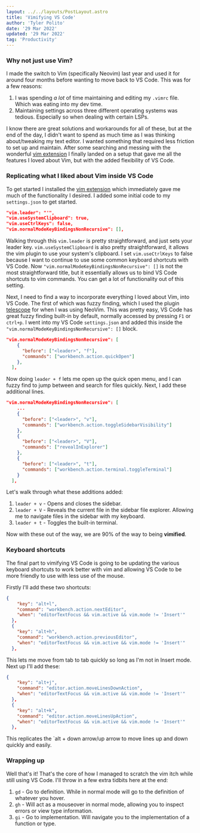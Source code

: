 ```yaml
---
layout: ../../layouts/PostLayout.astro
title: 'Vimifying VS Code'
author: 'Tyler Polito'
date: '29 Mar 2022'
updated: '29 Mar 2022'
tag: 'Productivity'
---
```


### Why not just use Vim?

I made the switch to Vim (specifically Neovim) last year and used it for around four months before wanting to move back to VS Code. This was for a few reasons:

1. I was spending _a lot_ of time maintaining and editing my `.vimrc` file. Which was eating into my dev time.
2. Maintaining settings across three different operating systems was tedious. Especially so when dealing with certain LSPs.

I know there are great solutions and workarounds for all of these, but at the end of the day, I didn't want to spend as much time as I was thinking about/tweaking my text editor. I wanted something that required less friction to set up and maintain. After some searching and messing with the wonderful [vim extension](https://marketplace.visualstudio.com/items?itemName=vscodevim.vim) I finally landed on a setup that gave me all the features I loved about Vim, but with the added flexibility of VS Code.

### Replicating what I liked about Vim inside VS Code

To get started I installed the [vim extension](https://marketplace.visualstudio.com/items?itemName=vscodevim.vim) which immediately gave me much of the functionality I desired. I added some initial code to my `settings.json` to get started.

```json
"vim.leader": "'",
"vim.useSystemClipboard": true,
"vim.useCtrlKeys": false,
"vim.normalModeKeyBindingsNonRecursive": [],
```

Walking through this `vim.leader` is pretty straightforward, and just sets your leader key. `vim.useSystemClipboard` is also pretty straightforward, it allows the vim plugin to use your system's clipboard. I set `vim.useCtrlKeys` to false because I want to continue to use some common keyboard shortcuts with VS Code. Now `"vim.normalModeKeyBindingsNonRecursive": []` is not the most straightforward title, but it essentially allows us to bind VS Code shortcuts to vim commands. You can get a lot of functionality out of this setting.

Next, I need to find a way to incorporate everything I loved about Vim, into VS Code. The first of which was fuzzy finding, which I used the plugin [telescope](https://github.com/nvim-telescope/telescope.nvim) for when I was using NeoVim. This was pretty easy, VS Code has great fuzzy finding built-in by default, normally accessed by pressing `F1` or `ctrl+p`. I went into my VS Code `settings.json` and added this inside the `"vim.normalModeKeyBindingsNonRecursive": []` block.

```json
"vim.normalModeKeyBindingsNonRecursive": [
    {
      "before": ["<leader>", "f"],
      "commands": ["workbench.action.quickOpen"]
    },
  ],
```

Now doing `leader + f` lets me open up the quick open menu, and I can fuzzy find to jump between and search for files quickly. Next, I add these additional lines.

```json
"vim.normalModeKeyBindingsNonRecursive": [
	...
    {
      "before": ["<leader>", "v"],
      "commands": ["workbench.action.toggleSidebarVisibility"]
    },
    {
      "before": ["<leader>", "V"],
      "commands": ["revealInExplorer"]
    },
    {
      "before": ["<leader>", "t"],
      "commands": ["workbench.action.terminal.toggleTerminal"]
    }
  ],
```

Let's walk through what these additions added:

1. `leader + v` - Opens and closes the sidebar.
2. `leader + V` - Reveals the current file in the sidebar file explorer. Allowing me to navigate files in the sidebar with my keyboard.
3. `leader + t` - Toggles the built-in terminal.

Now with these out of the way, we are 90% of the way to being **vimified**.

### Keyboard shortcuts

The final part to vimifying VS Code is going to be updating the various keyboard shortcuts to work better with vim and allowing VS Code to be more friendly to use with less use of the mouse.

Firstly I'll add these two shortcuts:

```json
{
    "key": "alt+l",
    "command": "workbench.action.nextEditor",
    "when": "editorTextFocus && vim.active && vim.mode != 'Insert'"
  },
  {
    "key": "alt+h",
    "command": "workbench.action.previousEditor",
    "when": "editorTextFocus && vim.active && vim.mode != 'Insert'"
  },
```

This lets me move from tab to tab quickly so long as I'm not in Insert mode. Next up I'll add these:

```json
{
    "key": "alt+j",
    "command": "editor.action.moveLinesDownAction",
    "when": "editorTextFocus && vim.active && vim.mode != 'Insert'"
  },
  {
    "key": "alt+k",
    "command": "editor.action.moveLinesUpAction",
    "when": "editorTextFocus && vim.active && vim.mode != 'Insert'"
  },
```

This replicates the `alt + down arrow/up arrow to move lines up and down quickly and easily.

### Wrapping up

Well that's it! That's the core of how I managed to scratch the vim itch while still using VS Code. I'll throw in a few extra tidbits here at the end:

1. `gd` - Go to definition. While in normal mode will go to the definition of whatever you hover.
2. `gh` - Will act as a mouseover in normal mode, allowing you to inspect errors or view type information.
3. `gi` - Go to implementation. Will navigate you to the implementation of a function or type.
